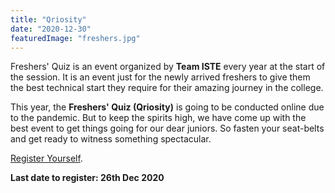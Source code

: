 ```yaml
---
title: "Qriosity"
date: "2020-12-30"
featuredImage: "freshers.jpg"
---
```

Freshers' Quiz is an event organized by **Team ISTE** every year at the start of the session. It is an event just for the newly arrived freshers to give them the best technical start they require for their amazing journey in the college.

This year, the **Freshers' Quiz (Qriosity)** is going to be conducted online due to the pandemic. But to keep the spirits high, we have come up with the best event to get things going for our dear juniors. So fasten your seat-belts and get ready to witness something spectacular.


[Register Yourself](https://forms.gle/u1Hqo85JWnisNyRx7).

**Last date to register: 26th Dec 2020**


